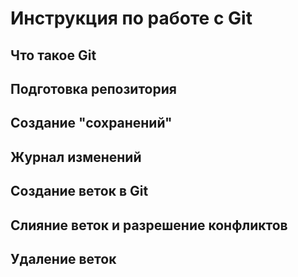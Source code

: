 # Инструкция по работе с Git

## Что такое Git

## Подготовка репозитория

## Создание "сохранений"

## Журнал изменений

## Создание веток в Git

## Слияние веток и разрешение конфликтов

## Удаление веток